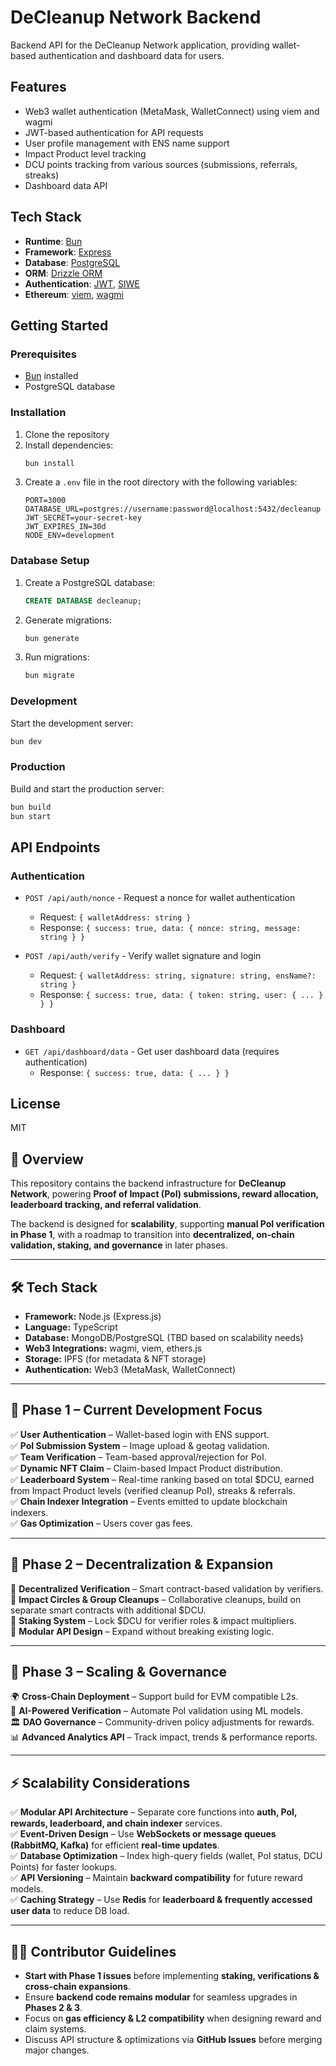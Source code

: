 # DeCleanup Network Backend

Backend API for the DeCleanup Network application, providing wallet-based
authentication and dashboard data for users.

## Features

- Web3 wallet authentication (MetaMask, WalletConnect) using viem and wagmi
- JWT-based authentication for API requests
- User profile management with ENS name support
- Impact Product level tracking
- DCU points tracking from various sources (submissions, referrals, streaks)
- Dashboard data API

## Tech Stack

- **Runtime**: [Bun](https://bun.sh/)
- **Framework**: [Express](https://expressjs.com/)
- **Database**: [PostgreSQL](https://www.postgresql.org/)
- **ORM**: [Drizzle ORM](https://orm.drizzle.team/)
- **Authentication**: [JWT](https://jwt.io/), [SIWE](https://login.xyz/)
- **Ethereum**: [viem](https://viem.sh/), [wagmi](https://wagmi.sh/)

## Getting Started

### Prerequisites

- [Bun](https://bun.sh/) installed
- PostgreSQL database

### Installation

1. Clone the repository
2. Install dependencies:
   ```bash
   bun install
   ```
3. Create a `.env` file in the root directory with the following variables:
   ```
   PORT=3000
   DATABASE_URL=postgres://username:password@localhost:5432/decleanup
   JWT_SECRET=your-secret-key
   JWT_EXPIRES_IN=30d
   NODE_ENV=development
   ```

### Database Setup

1. Create a PostgreSQL database:
   ```sql
   CREATE DATABASE decleanup;
   ```

2. Generate migrations:
   ```bash
   bun generate
   ```

3. Run migrations:
   ```bash
   bun migrate
   ```

### Development

Start the development server:

```bash
bun dev
```

### Production

Build and start the production server:

```bash
bun build
bun start
```

## API Endpoints

### Authentication

- `POST /api/auth/nonce` - Request a nonce for wallet authentication
  - Request: `{ walletAddress: string }`
  - Response: `{ success: true, data: { nonce: string, message: string } }`

- `POST /api/auth/verify` - Verify wallet signature and login
  - Request: `{ walletAddress: string, signature: string, ensName?: string }`
  - Response: `{ success: true, data: { token: string, user: { ... } } }`

### Dashboard

- `GET /api/dashboard/data` - Get user dashboard data (requires authentication)
  - Response: `{ success: true, data: { ... } }`

## License

MIT

## 🔹 Overview

This repository contains the backend infrastructure for **DeCleanup Network**,
powering **Proof of Impact (PoI) submissions, reward allocation, leaderboard
tracking, and referral validation**.

The backend is designed for **scalability**, supporting **manual PoI
verification in Phase 1**, with a roadmap to transition into **decentralized,
on-chain validation, staking, and governance** in later phases.

---

## 🛠 Tech Stack

- **Framework:** Node.js (Express.js)
- **Language:** TypeScript
- **Database:** MongoDB/PostgreSQL (TBD based on scalability needs)
- **Web3 Integrations:** wagmi, viem, ethers.js
- **Storage:** IPFS (for metadata & NFT storage)
- **Authentication:** Web3 (MetaMask, WalletConnect)

---

## 📌 Phase 1 – Current Development Focus

✅ **User Authentication** – Wallet-based login with ENS support.\
✅ **PoI Submission System** – Image upload & geotag validation.\
✅ **Team Verification** – Team-based approval/rejection for PoI.\
✅ **Dynamic NFT Claim** – Claim-based Impact Product distribution.\
✅ **Leaderboard System** – Real-time ranking based on total $DCU, earned from
Impact Product levels (verified cleanup PoI), streaks & referrals.\
✅ **Chain Indexer Integration** – Events emitted to update blockchain
indexers.\
✅ **Gas Optimization** – Users cover gas fees.

---

## 🔄 Phase 2 – Decentralization & Expansion

🔹 **Decentralized Verification** – Smart contract-based validation by
verifiers.\
🔹 **Impact Circles & Group Cleanups** – Collaborative cleanups, build on
separate smart contracts with additional $DCU.\
🔹 **Staking System** – Lock $DCU for verifier roles & impact multipliers.\
🔹 **Modular API Design** – Expand without breaking existing logic.

---

## 🚀 Phase 3 – Scaling & Governance

🌍 **Cross-Chain Deployment** – Support build for EVM compatible L2s.\
🤖 **AI-Powered Verification** – Automate PoI validation using ML models.\
🏛 **DAO Governance** – Community-driven policy adjustments for rewards.\
📊 **Advanced Analytics API** – Track impact, trends & performance reports.

---

## ⚡ Scalability Considerations

✅ **Modular API Architecture** – Separate core functions into **auth, PoI,
rewards, leaderboard, and chain indexer** services.\
✅ **Event-Driven Design** – Use **WebSockets or message queues (RabbitMQ,
Kafka)** for efficient **real-time updates**.\
✅ **Database Optimization** – Index high-query fields (wallet, PoI status, DCU
Points) for faster lookups.\
✅ **API Versioning** – Maintain **backward compatibility** for future reward
models.\
✅ **Caching Strategy** – Use **Redis** for **leaderboard & frequently accessed
user data** to reduce DB load.

---

## 👨‍💻 Contributor Guidelines

- **Start with Phase 1 issues** before implementing **staking, verifications &
  cross-chain expansions**.
- Ensure **backend code remains modular** for seamless upgrades in **Phases 2 &
  3**.
- Focus on **gas efficiency & L2 compatibility** when designing reward and claim
  systems.
- Discuss API structure & optimizations via **GitHub Issues** before merging
  major changes.
